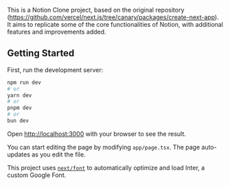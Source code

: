 This is a Notion Clone project, based on the original repository (https://github.com/vercel/next.js/tree/canary/packages/create-next-app). It aims to replicate some of the core functionalities of Notion, with additional features and improvements added.

## Getting Started

First, run the development server:

```bash
npm run dev
# or
yarn dev
# or
pnpm dev
# or
bun dev
```

Open [http://localhost:3000](http://localhost:3000) with your browser to see the result.

You can start editing the page by modifying `app/page.tsx`. The page auto-updates as you edit the file.

This project uses [`next/font`](https://nextjs.org/docs/basic-features/font-optimization) to automatically optimize and load Inter, a custom Google Font.


